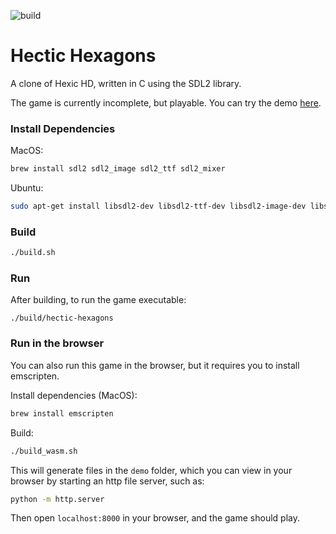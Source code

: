 ![build](https://github.com/ncmiller/hectic-hexagons/actions/workflows/build.yml/badge.svg)

# Hectic Hexagons

A clone of Hexic HD, written in C using the SDL2 library.

The game is currently incomplete, but playable.
You can try the demo [here](https://ncmiller.dev/wasm/hectic_hexagons/).

### Install Dependencies

MacOS:

```sh
brew install sdl2 sdl2_image sdl2_ttf sdl2_mixer
```

Ubuntu:

```sh
sudo apt-get install libsdl2-dev libsdl2-ttf-dev libsdl2-image-dev libsdl2-mixer-dev
```

### Build

```sh
./build.sh
```

### Run

After building, to run the game executable:

```
./build/hectic-hexagons
```

### Run in the browser

You can also run this game in the browser, but it requires you
to install emscripten.

Install dependencies (MacOS):

```sh
brew install emscripten
```

Build:

```sh
./build_wasm.sh
```

This will generate files in the `demo` folder, which you can view
in your browser by starting an http file server, such as:

```sh
python -m http.server
```

Then open `localhost:8000` in your browser, and the game should play.
